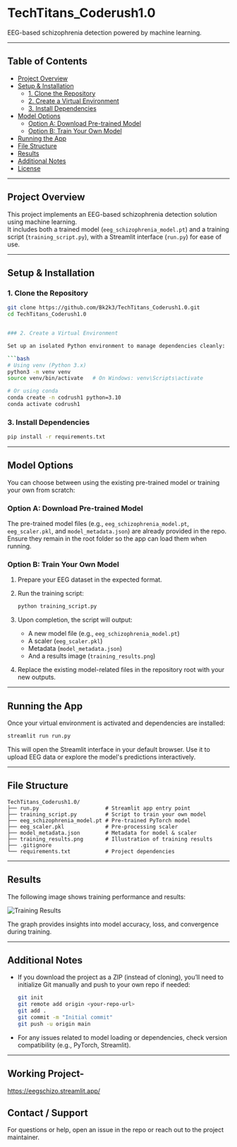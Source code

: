 
# TechTitans_Coderush1.0

EEG-based schizophrenia detection powered by machine learning.

---

##  Table of Contents

- [Project Overview](#project-overview)  
- [Setup & Installation](#setup--installation)  
  - [1. Clone the Repository](#1-clone-the-repository)  
  - [2. Create a Virtual Environment](#2-create-a-virtual-environment)  
  - [3. Install Dependencies](#3-install-dependencies)  
- [Model Options](#model-options)  
  - [Option A: Download Pre-trained Model](#option-a-download-pre-trained-model)  
  - [Option B: Train Your Own Model](#option-b-train-your-own-model)  
- [Running the App](#running-the-app)  
- [File Structure](#file-structure)  
- [Results](#results)  
- [Additional Notes](#additional-notes)  
- [License](#license)

---

## Project Overview

This project implements an EEG-based schizophrenia detection solution using machine learning.  
It includes both a trained model (`eeg_schizophrenia_model.pt`) and a training script (`training_script.py`), with a Streamlit interface (`run.py`) for ease of use.

---

## Setup & Installation

### 1. Clone the Repository

```bash
git clone https://github.com/Bk2k3/TechTitans_Coderush1.0.git
cd TechTitans_Coderush1.0


### 2. Create a Virtual Environment

Set up an isolated Python environment to manage dependencies cleanly:

```bash
# Using venv (Python 3.x)
python3 -m venv venv
source venv/bin/activate   # On Windows: venv\Scripts\activate

# Or using conda
conda create -n codrush1 python=3.10
conda activate codrush1
```

### 3. Install Dependencies

```bash
pip install -r requirements.txt
```

---

## Model Options

You can choose between using the existing pre-trained model or training your own from scratch:

### Option A: Download Pre-trained Model

The pre-trained model files (e.g., `eeg_schizophrenia_model.pt`, `eeg_scaler.pkl`, and `model_metadata.json`) are already provided in the repo.
Ensure they remain in the root folder so the app can load them when running.

### Option B: Train Your Own Model

1. Prepare your EEG dataset in the expected format.

2. Run the training script:

   ```bash
   python training_script.py
   ```

3. Upon completion, the script will output:

   * A new model file (e.g., `eeg_schizophrenia_model.pt`)
   * A scaler (`eeg_scaler.pkl`)
   * Metadata (`model_metadata.json`)
   * And a results image (`training_results.png`)

4. Replace the existing model-related files in the repository root with your new outputs.

---

## Running the App

Once your virtual environment is activated and dependencies are installed:

```bash
streamlit run run.py
```

This will open the Streamlit interface in your default browser.
Use it to upload EEG data or explore the model's predictions interactively.

---

## File Structure

```
TechTitans_Coderush1.0/
├── run.py                     # Streamlit app entry point
├── training_script.py         # Script to train your own model
├── eeg_schizophrenia_model.pt # Pre-trained PyTorch model
├── eeg_scaler.pkl             # Pre-processing scaler
├── model_metadata.json        # Metadata for model & scaler
├── training_results.png       # Illustration of training results
├── .gitignore
└── requirements.txt           # Project dependencies
```

---

## Results

The following image shows training performance and results:

![Training Results](training_results.png)

The graph provides insights into model accuracy, loss, and convergence during training.

---

## Additional Notes

* If you download the project as a ZIP (instead of cloning), you’ll need to initialize Git manually and push to your own repo if needed:

  ```bash
  git init
  git remote add origin <your-repo-url>
  git add .
  git commit -m "Initial commit"
  git push -u origin main
  ```

* For any issues related to model loading or dependencies, check version compatibility (e.g., PyTorch, Streamlit).

---

## Working Project-
https://eegschizo.streamlit.app/


## Contact / Support

For questions or help, open an issue in the repo or reach out to the project maintainer.
